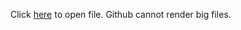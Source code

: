 Click <a href="https://github.com/fporrata/bigfiles/blob/master/docs/DonorsChoose_KNN.html"   target="_blank">here</a> to open file.  Github cannot render big files.

